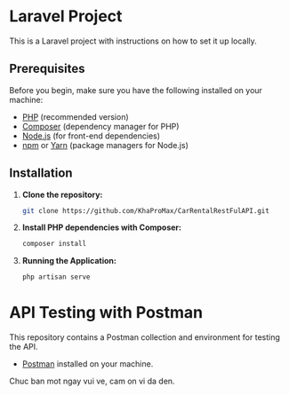 # Laravel Project

This is a Laravel project with instructions on how to set it up locally.

## Prerequisites

Before you begin, make sure you have the following installed on your machine:

- [PHP](https://www.php.net/) (recommended version)
- [Composer](https://getcomposer.org/) (dependency manager for PHP)
- [Node.js](https://nodejs.org/) (for front-end dependencies)
- [npm](https://www.npmjs.com/) or [Yarn](https://yarnpkg.com/) (package managers for Node.js)

## Installation

1. **Clone the repository:**

   ```bash
   git clone https://github.com/KhaProMax/CarRentalRestFulAPI.git
2. **Install PHP dependencies with Composer:**
   ```bash
   composer install
3. **Running the Application:**
   ```bash
   php artisan serve
   
# API Testing with Postman

This repository contains a Postman collection and environment for testing the API.
- [Postman](https://www.postman.com/) installed on your machine.
  
Chuc ban mot ngay vui ve, cam on vi da den.
